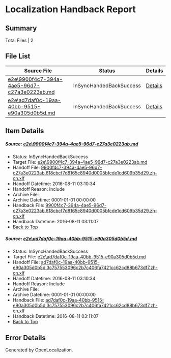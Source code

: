 # <a name='report-top'></a> Localization Handback Report

## Summary
 Total Files | 2

## File List
 Source File | Status | Details 
 ----------- | ------ | ------- 
 [e2e\9900f4c7-394a-4ae5-96d7-c27a3e0223ab.md](https://github.com/OpenLocalizationTestOrg/oltest/blob/423becb14b03c9800739ee9dcc4f0056a3a8167c/e2e/9900f4c7-394a-4ae5-96d7-c27a3e0223ab.md) | InSyncHandedBackSuccess | [Details](#36e29b93e870808f7da05d2edd47929dcd57b8171)
 [e2e\ad7daf0c-19aa-40bb-9515-e90a305d0b5d.md](https://github.com/OpenLocalizationTestOrg/oltest/blob/423becb14b03c9800739ee9dcc4f0056a3a8167c/e2e/ad7daf0c-19aa-40bb-9515-e90a305d0b5d.md) | InSyncHandedBackSuccess | [Details](#78ca384096ef354adfdef8e6aab9292fee43756c2)

## Item Details
##### <a name='36e29b93e870808f7da05d2edd47929dcd57b8171'></a> Source: [e2e\9900f4c7-394a-4ae5-96d7-c27a3e0223ab.md](https://github.com/OpenLocalizationTestOrg/oltest/blob/423becb14b03c9800739ee9dcc4f0056a3a8167c/e2e/9900f4c7-394a-4ae5-96d7-c27a3e0223ab.md)
* Status: InSyncHandedBackSuccess
* Target File: [e2e\9900f4c7-394a-4ae5-96d7-c27a3e0223ab.md](https://github.com/OpenLocalizationTestOrg/ol-test-zhcn/blob/8dd73b9a04f3591ae1684c66eee931de7203b9ac/e2e/9900f4c7-394a-4ae5-96d7-c27a3e0223ab.md)
* Handoff File: [9900f4c7-394a-4ae5-96d7-c27a3e0223ab.618cbcf7d8165c8940d0005bfcde1cd609b35d29.zh-cn.xlf](https://github.com/OpenLocalizationTestOrg/olhandoff-e2e/blob/351ebe96a393d2c8080e51d195fc010b31a06f01/ol-handoff/OpenLocalizationTestOrg/ol-test-zhcn/ci/ht/9900f4c7-394a-4ae5-96d7-c27a3e0223ab.618cbcf7d8165c8940d0005bfcde1cd609b35d29.zh-cn.xlf)
* Handoff Datetime: 2016-08-11 03:10:34
* Handoff Reason: Include
* Archive File: 
* Archive Datetime: 0001-01-01 00:00:00
* Handback File: [9900f4c7-394a-4ae5-96d7-c27a3e0223ab.618cbcf7d8165c8940d0005bfcde1cd609b35d29.zh-cn.xlf](https://github.com/OpenLocalizationTestOrg/olhandback-e2e/blob/d67acf82aca083a0dc986876bf2854988c9f2aed/ol-handback/OpenLocalizationTestOrg/ol-test-zhcn/ci/ht/9900f4c7-394a-4ae5-96d7-c27a3e0223ab.618cbcf7d8165c8940d0005bfcde1cd609b35d29.zh-cn.xlf)
* Handback Datetime: 2016-08-11 03:11:07
* [Back to Top](#report-top)

##### <a name='78ca384096ef354adfdef8e6aab9292fee43756c2'></a> Source: [e2e\ad7daf0c-19aa-40bb-9515-e90a305d0b5d.md](https://github.com/OpenLocalizationTestOrg/oltest/blob/423becb14b03c9800739ee9dcc4f0056a3a8167c/e2e/ad7daf0c-19aa-40bb-9515-e90a305d0b5d.md)
* Status: InSyncHandedBackSuccess
* Target File: [e2e\ad7daf0c-19aa-40bb-9515-e90a305d0b5d.md](https://github.com/OpenLocalizationTestOrg/ol-test-zhcn/blob/8dd73b9a04f3591ae1684c66eee931de7203b9ac/e2e/ad7daf0c-19aa-40bb-9515-e90a305d0b5d.md)
* Handoff File: [ad7daf0c-19aa-40bb-9515-e90a305d0b5d.3c757553096c2b7c406fa7421cc62cd88b673df7.zh-cn.xlf](https://github.com/OpenLocalizationTestOrg/olhandoff-e2e/blob/351ebe96a393d2c8080e51d195fc010b31a06f01/ol-handoff/OpenLocalizationTestOrg/ol-test-zhcn/ci/ht/ad7daf0c-19aa-40bb-9515-e90a305d0b5d.3c757553096c2b7c406fa7421cc62cd88b673df7.zh-cn.xlf)
* Handoff Datetime: 2016-08-11 03:10:34
* Handoff Reason: Include
* Archive File: 
* Archive Datetime: 0001-01-01 00:00:00
* Handback File: [ad7daf0c-19aa-40bb-9515-e90a305d0b5d.3c757553096c2b7c406fa7421cc62cd88b673df7.zh-cn.xlf](https://github.com/OpenLocalizationTestOrg/olhandback-e2e/blob/d67acf82aca083a0dc986876bf2854988c9f2aed/ol-handback/OpenLocalizationTestOrg/ol-test-zhcn/ci/ht/ad7daf0c-19aa-40bb-9515-e90a305d0b5d.3c757553096c2b7c406fa7421cc62cd88b673df7.zh-cn.xlf)
* Handback Datetime: 2016-08-11 03:11:07
* [Back to Top](#report-top)


## Error Details

Generated by OpenLocalization.
